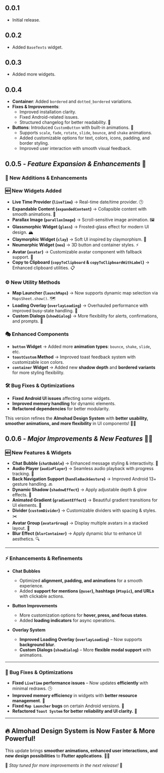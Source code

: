 ## 0.0.1

- Initial release.

## 0.0.2

- Added `BaseTexts` widget.

## 0.0.3

- Added more widgets.

## 0.0.4

- **Container**: Added `bordered` and `dotted_bordered` variations.
- **Fixes & Improvements**:
  - Improved installation clarity.
  - Fixed Android-related issues.
  - Structured changelog for better readability. 🚀
- **Buttons**: Introduced `CustomButton` with built-in animations. 🎉
  - Supports `scale`, `fade`, `rotate`, `slide`, `bounce`, and `shake` animations.
  - Added customizable options for text, colors, icons, padding, and border styling.
  - Improved user interaction with smooth visual feedback.

## 0.0.5 - _Feature Expansion & Enhancements_ 🎉

### **🚀 New Additions & Enhancements**

### 🆕 **New Widgets Added**

- **Live Time Provider (`liveTime`)** → Real-time date/time provider. 🕒
- **Expandable Content (`expandedContent`)** → Collapsible content with smooth animations. 🔄
- **Parallax Image (`parallaxImage`)** → Scroll-sensitive image animation. 🖼️
- **Glassmorphic Widget (`glass`)** → Frosted-glass effect for modern UI design. 🏔️
- **Claymorphic Widget (`clay`)** → Soft UI inspired by claymorphism. 🌙
- **Neumorphic Widget (`neu`)** → 3D button and container styles. ⚡
- **Avatar (`avatar`)** → Customizable avatar component with fallback support. 👤
- **Copy to Clipboard (`copyToClipboard` & `copyToClipboardWithLabel`)** → Enhanced clipboard utilities. 📋

### ⚙ **New Utility Methods**

- **Map Launcher (`launchMaps`)** → Now supports dynamic map selection via `MapsSheet.show()`. 🗺️
- **Loading Overlay (`overlayLoading`)** → Overhauled performance with improved busy-state handling. 🔄
- **Custom Dialogs (`showDialog`)** → More flexibility for alerts, confirmations, and prompts. 💬

### 🎭 **Enhanced Components**

- **`button` Widget** → Added more **animation types**: `bounce`, `shake`, `slide`, etc.
- **`toastCustom` Method** → Improved toast feedback system with customizable icon colors.
- **`container` Widget** → Added new **shadow depth** and **bordered variants** for more styling flexibility.

### 🛠 **Bug Fixes & Optimizations**

- **Fixed Android UI issues** affecting some widgets.
- **Improved memory handling** for dynamic elements.
- **Refactored dependencies** for better modularity.

This version refines the **Almohad Design System** with **better usability, smoother animations, and more flexibility** in UI components! 🎨🔥

## 0.0.6 - _Major Improvements & New Features_ 🚀🎉

### **🆕 New Features & Widgets**

- **Chat Bubble (`chatBubble`)** → Enhanced message styling & interactivity. 💬
- **Audio Player (`audioPlayer`)** → Seamless audio playback with progress tracking. 🎵
- **Back Navigation Support (`handleBackGesture`)** → Improved Android 13+ gesture handling. 🔙
- **Dynamic Shadow (`shadowEffect`)** → Apply adjustable depth & glow effects. 🌟
- **Animated Gradient (`gradientEffect`)** → Beautiful gradient transitions for UI elements. 🎨
- **Divider (`customDivider`)** → Customizable dividers with spacing & styles. ✂️
- **Avatar Group (`avatarGroup`)** → Display multiple avatars in a stacked layout. 👥
- **Blur Effect (`blurContainer`)** → Apply dynamic blur to enhance UI aesthetics. 🔍

---

### **⚡ Enhancements & Refinements**

- **Chat Bubbles**

  - Optimized **alignment, padding, and animations** for a smooth experience.
  - Added **support for mentions (`@user`), hashtags (`#topic`), and URLs** with clickable actions.

- **Button Improvements**

  - More customization options for **hover, press, and focus states**.
  - Added **loading indicators** for async operations.

- **Overlay System**
  - **Improved Loading Overlay (`overlayLoading`)** – Now supports **background blur**.
  - **Custom Dialogs (`showDialog`)** – More **flexible modal support** with animations.

---

### **🐛 Bug Fixes & Optimizations**

- **Fixed `LiveTime` performance issues** – Now updates **efficiently** with minimal redraws. 🕒
- **Improved memory efficiency** in widgets with **better resource management**. 🔧
- **Fixed `Map Launcher` bugs** on certain Android versions. 📍
- **Refactored `Toast System` for better reliability and UI clarity.** 🛑

---

## 🔥 **Almohad Design System is Now Faster & More Powerful!**

This update brings **smoother animations, enhanced user interactions, and new design possibilities** to **Flutter applications**. 🚀🎨

🔄 _Stay tuned for more improvements in the next release!_ 🚀
